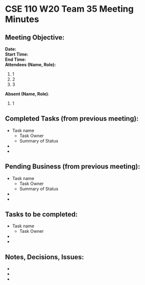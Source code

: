 # CSE 110 W20 Team 35 Meeting Minutes

## Meeting Objective:  

**Date:**  
**Start Time:**  
**End Time:**  
**Attendees (Name, Role):**  
1. 1
2. 2
3. 3  

**Absent (Name, Role)**:  
1. 1

## Completed Tasks (from previous meeting):
  * Task name
    * Task Owner
    * Summary of Status
  *
  *

## Pending Business (from previous meeting):
  * Task name
    * Task Owner
    * Summary of Status
  *
  *

## Tasks to be completed: 
  * Task name
    * Task Owner
  *
  *

## Notes, Decisions, Issues: 
  *
  *
  *
  